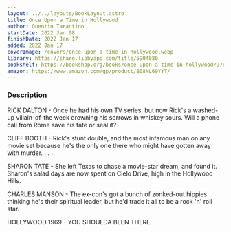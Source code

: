 ```yaml
---
layout: ../../layouts/BookLayout.astro
title: Once Upon a Time in Hollywood
author: Quentin Tarantino
startDate: 2022 Jan 08
finishDate: 2022 Jan 17
added: 2022 Jan 17
coverImage: /covers/once-upon-a-time-in-hollywood.webp
library: https://share.libbyapp.com/title/5904080
bookshelf: https://bookshop.org/books/once-upon-a-time-in-hollywood/9780063112520
amazon: https://www.amazon.com/gp/product/B08NL69YYT/
---
```


### Description
RICK DALTON - Once he had his own TV series, but now Rick's a washed-up villain-of-the week drowning his sorrows in whiskey sours. Will a phone call from Rome save his fate or seal it?

CLIFF BOOTH - Rick's stunt double, and the most infamous man on any movie set because he's the only one there who might have gotten away with murder. . . .

SHARON TATE - She left Texas to chase a movie-star dream, and found it. Sharon's salad days are now spent on Cielo Drive, high in the Hollywood Hills.

CHARLES MANSON - The ex-con's got a bunch of zonked-out hippies thinking he's their spiritual leader, but he'd trade it all to be a rock 'n' roll star.

HOLLYWOOD 1969 - YOU SHOULDA BEEN THERE

<!-- ### Notes & Highlights -->
